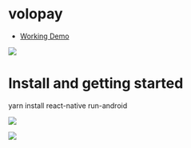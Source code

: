 # volopay

- <a href="https://firebasestorage.googleapis.com/v0/b/gagan27.appspot.com/o/WhatsApp%20Video%202022-05-15%20at%2012.34.38%20PM.mp4?alt=media&token=1c47fd4f-31fd-4228-a70b-bc9e6f9e48f2" >Working Demo</a>

![](https://firebasestorage.googleapis.com/v0/b/gagan27.appspot.com/o/main.jpeg?alt=media&token=8722ede7-1d48-43ed-aa5c-9dd5e1865884)

# Install and getting started
yarn install
react-native run-android

![](https://firebasestorage.googleapis.com/v0/b/gagan27.appspot.com/o/cats.jpeg?alt=media&token=f31d9390-f0d7-4342-865f-4d65c7d047ad)

![](https://firebasestorage.googleapis.com/v0/b/gagan27.appspot.com/o/ipl.jpeg?alt=media&token=251fb594-d5db-42f3-89f1-253c56edc9ed)
